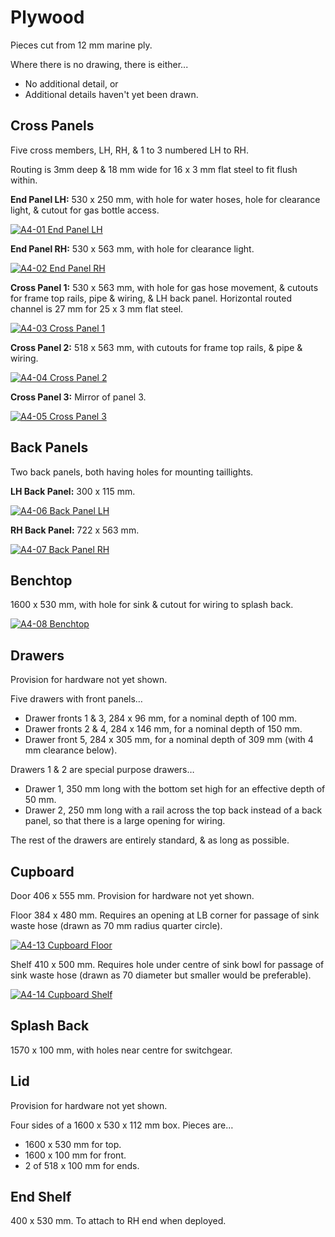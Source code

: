 # Plywood

Pieces cut from 12 mm marine ply.

Where there is no drawing, there is either...

* No additional detail, or
* Additional details haven't yet been drawn.

## Cross Panels

Five cross members, LH, RH, & 1 to 3 numbered LH to RH.

Routing is 3mm deep & 18 mm wide for 16 x 3 mm flat steel to fit flush within.

**End Panel LH:** 530 x 250 mm, with hole for water hoses, hole for clearance light, & cutout for gas bottle access.

[![A4-01 End Panel LH](Plywood/A4-01-End-Panel-LH.png)](Plywood/A4-01-End-Panel-LH.pdf)

**End Panel RH:** 530 x 563 mm, with hole for clearance light.

[![A4-02 End Panel RH](Plywood/A4-02-End-Panel-RH.png)](Plywood/A4-02-End-Panel-RH.pdf)

**Cross Panel 1:** 530 x 563 mm, with hole for gas hose movement, & cutouts for frame top rails, pipe & wiring, & LH back panel. Horizontal routed channel is 27 mm for 25 x 3 mm flat steel.

[![A4-03 Cross Panel 1](Plywood/A4-03-Cross-Panel-1.png)](Plywood/A4-03-Cross-Panel-1.pdf)

**Cross Panel 2:** 518 x 563 mm, with cutouts for frame top rails, & pipe & wiring.

[![A4-04 Cross Panel 2](Plywood/A4-04-Cross-Panel-2.png)](Plywood/A4-04-Cross-Panel-2.pdf)

**Cross Panel 3:** Mirror of panel 3.

[![A4-05 Cross Panel 3](Plywood/A4-05-Cross-Panel-3.png)](Plywood/A4-05-Cross-Panel-3.pdf)

## Back Panels

Two back panels, both having holes for mounting taillights.

**LH Back Panel:** 300 x 115 mm.

[![A4-06 Back Panel LH](Plywood/A4-06-Back-Panel-LH.png)](Plywood/A4-06-Back-Panel-LH.pdf)

**RH Back Panel:** 722 x 563 mm.

[![A4-07 Back Panel RH](Plywood/A4-07-Back-Panel-RH.png)](Plywood/A4-07-Back-Panel-RH.pdf)

## Benchtop

1600 x 530 mm, with hole for sink & cutout for wiring to splash back.

[![A4-08 Benchtop](Plywood/A4-08-Benchtop.png)](Plywood/A4-08-Benchtop.pdf)

## Drawers

Provision for hardware not yet shown.

Five drawers with front panels…

* Drawer fronts 1 & 3, 284 x 96 mm, for a nominal depth of 100 mm.
* Drawer fronts 2 & 4, 284 x 146 mm, for a nominal depth of 150 mm.
* Drawer front 5, 284 x 305 mm, for a nominal depth of 309 mm (with 4 mm clearance below).

Drawers 1 & 2 are special purpose drawers…

* Drawer 1, 350 mm long with the bottom set high for an effective depth of 50 mm.
* Drawer 2, 250 mm long with a rail across the top back instead of a back panel, so that there is a large opening for wiring.

The rest of the drawers are entirely standard, & as long as possible.

## Cupboard

Door 406 x 555 mm. Provision for hardware not yet shown.

Floor 384 x 480 mm. Requires an opening at LB corner for passage of sink waste hose (drawn as 70 mm radius quarter circle).

[![A4-13 Cupboard Floor](Plywood/A4-13-Cupboard-Floor.png)](Plywood/A4-13-Cupboard-Floor.pdf)

Shelf 410 x 500 mm. Requires hole under centre of sink bowl for passage of sink waste hose (drawn as 70 diameter but smaller would be preferable).

[![A4-14 Cupboard Shelf](Plywood/A4-14-Cupboard-Shelf.png)](Plywood/A4-14-Cupboard-Shelf.pdf)

## Splash Back

1570 x 100 mm, with holes near centre for switchgear.

## Lid

Provision for hardware not yet shown.

Four sides of a 1600 x 530 x 112 mm box.
Pieces are…

* 1600 x 530 mm for top.
* 1600 x 100 mm for front.
* 2 of 518 x 100 mm for ends.

## End Shelf

400 x 530 mm. To attach to RH end when deployed.
